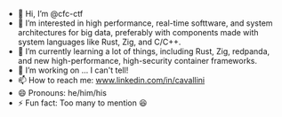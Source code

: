 - 👋 Hi, I’m @cfc-ctf
- 👀 I’m interested in high performance, real-time softtware, and system architectures for big data, preferably with components made with system languages like Rust, Zig, and C/C++.
- 🌱 I’m currently learning a lot of things, including Rust, Zig, redpanda, and new high-performance, high-security container frameworks.
- 💞️ I’m working on … I can't tell!
- 📫 How to reach me: www.linkedin.com/in/cavallini 
- 😄 Pronouns: he/him/his 
- ⚡ Fun fact: Too many to mention 😆

<!---
cfc-ctf/cfc-ctf is a ✨ special ✨ repository because its `README.md` (this file) appears on your GitHub profile.
You can click the Preview link to take a look at your changes.
--->

